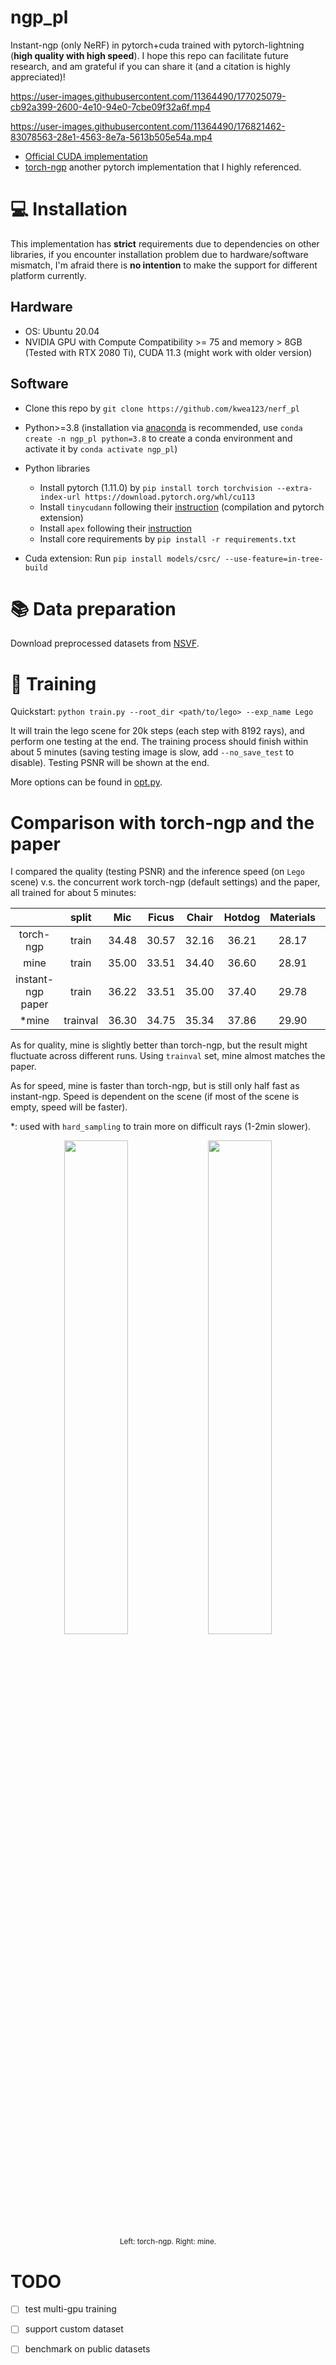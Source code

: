 # ngp_pl
Instant-ngp (only NeRF) in pytorch+cuda trained with pytorch-lightning (**high quality with high speed**). I hope this repo can facilitate future research, and am grateful if you can share it (and a citation is highly appreciated)!

https://user-images.githubusercontent.com/11364490/177025079-cb92a399-2600-4e10-94e0-7cbe09f32a6f.mp4

https://user-images.githubusercontent.com/11364490/176821462-83078563-28e1-4563-8e7a-5613b505e54a.mp4

*  [Official CUDA implementation](https://github.com/NVlabs/instant-ngp/tree/master)
*  [torch-ngp](https://github.com/ashawkey/torch-ngp) another pytorch implementation that I highly referenced.

# :computer: Installation

This implementation has **strict** requirements due to dependencies on other libraries, if you encounter installation problem due to hardware/software mismatch, I'm afraid there is **no intention** to make the support for different platform currently.

## Hardware

* OS: Ubuntu 20.04
* NVIDIA GPU with Compute Compatibility >= 75 and memory > 8GB (Tested with RTX 2080 Ti), CUDA 11.3 (might work with older version)

## Software

* Clone this repo by `git clone https://github.com/kwea123/nerf_pl`
* Python>=3.8 (installation via [anaconda](https://www.anaconda.com/distribution/) is recommended, use `conda create -n ngp_pl python=3.8` to create a conda environment and activate it by `conda activate ngp_pl`)
* Python libraries
    * Install pytorch (1.11.0) by `pip install torch torchvision --extra-index-url https://download.pytorch.org/whl/cu113`
    * Install `tinycudann` following their [instruction](https://github.com/NVlabs/tiny-cuda-nn#requirements) (compilation and pytorch extension)
    * Install `apex` following their [instruction](https://github.com/NVIDIA/apex#linux)
    * Install core requirements by `pip install -r requirements.txt`

* Cuda extension: Run `pip install models/csrc/ --use-feature=in-tree-build`

# :books: Data preparation

Download preprocessed datasets from [NSVF](https://github.com/facebookresearch/NSVF#dataset).

# :key: Training

Quickstart: `python train.py --root_dir <path/to/lego> --exp_name Lego`

It will train the lego scene for 20k steps (each step with 8192 rays), and perform one testing at the end. The training process should finish within about 5 minutes (saving testing image is slow, add `--no_save_test` to disable). Testing PSNR will be shown at the end.

More options can be found in [opt.py](opt.py).

# Comparison with torch-ngp and the paper

I compared the quality (testing PSNR) and the inference speed (on `Lego` scene) v.s. the concurrent work torch-ngp (default settings) and the paper, all trained for about 5 minutes:

|    | split | Mic   | Ficus | Chair | Hotdog | Materials | Drums | Ship  | Lego  | AVG   | FPS | 
| :---:     | :---: | :---: | :---: | :---: | :---:  | :---:     | :---: | :---: | :---: | :---: | :---: |
| torch-ngp | train | 34.48 | 30.57 | 32.16 | 36.21 | 28.17 | 24.04 | 31.18 | 34.88 | 31.46 | 7.8 |
| mine | train | 35.00 | 33.51 | 34.40 | 36.60 | 28.91 | 25.37 | 30.27 | 34.98 | **32.32** | **31** |
| instant-ngp paper | train | 36.22 | 33.51 | 35.00 | 37.40 | 29.78 | 26.02 | 31.10 | 36.39 | 33.18 | 60 |
| *mine | trainval | 36.30 | 34.75 | 35.34 | 37.86 | 29.90 | 26.37 | 31.16 | 35.86 | **33.44** | 31 |

As for quality, mine is slightly better than torch-ngp, but the result might fluctuate across different runs. Using `trainval` set, mine almost matches the paper.

As for speed, mine is faster than torch-ngp, but is still only half fast as instant-ngp. Speed is dependent on the scene (if most of the scene is empty, speed will be faster).

*: used with `hard_sampling` to train more on difficult rays (1-2min slower).

<p align="center">
  <img src="https://user-images.githubusercontent.com/11364490/176800109-38eb35f3-e145-4a09-8304-1795e3a4e8cd.png", width="45%">
  <img src="https://user-images.githubusercontent.com/11364490/176800106-fead794f-7e70-4459-b99e-82725fe6777e.png", width="45%">
  <br>
  <sup>Left: torch-ngp. Right: mine.</sup>
</p>

# TODO

- [ ] test multi-gpu training

- [ ] support custom dataset

- [ ] benchmark on public datasets
